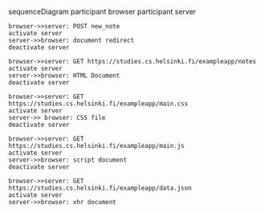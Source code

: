 sequenceDiagram
    participant browser
    participant server

    browser->>server: POST new_note
    activate server
    server->>browser: document redirect
    deactivate server

    browser->>server: GET https://studies.cs.helsinki.fi/exampleapp/notes
    activate server
    server->>browser: HTML Document
    deactivate server

    browser->>server: GET https://studies.cs.helsinki.fi/exampleapp/main.css
    activate server
    server->> browser: CSS file
    deactivate server

    browser->>server: GET https://studies.cs.helsinki.fi/exampleapp/main.js
    activate server
    server->>browser: script document
    deactivate server

    browser->>server: GET https://studies.cs.helsinki.fi/exampleapp/data.json
    activate server
    server->>browser: xhr document
